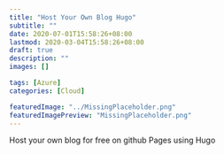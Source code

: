 ```yaml
---
title: "Host Your Own Blog Hugo"
subtitle: ""
date: 2020-07-01T15:58:26+08:00
lastmod: 2020-03-04T15:58:26+08:00
draft: true
description: ""
images: []

tags: [Azure]
categories: [Cloud]

featuredImage: "../MissingPlaceholder.png"
featuredImagePreview: "MissingPlaceholder.png"
---
```



Host your own blog for free on github Pages using Hugo
